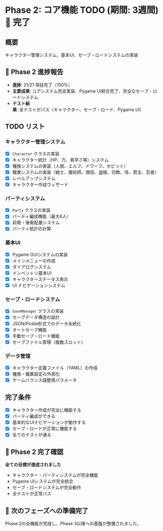 # Phase 2: コア機能 TODO (期間: 3週間) 🎉 **完了**

## 概要
キャラクター管理システム、基本UI、セーブ・ロードシステムの実装

## 🎯 Phase 2 進捗報告
- **進捗**: 21/21 項目完了（100%）
- **主要成果**: コアシステム完全実装、Pygame UI統合完了、完全なセーブ・ロードシステム
- **テスト結果**: 全テストがパス（キャラクター、セーブ・ロード、Pygame UI）

## TODO リスト

### キャラクター管理システム
- [x] `Character` クラスの実装
- [x] キャラクター統計（HP、力、素早さ等）システム
- [x] 種族システムの実装（人間、エルフ、ドワーフ、ホビット）
- [x] 職業システムの実装（戦士、魔術師、僧侶、盗賊、司教、侍、君主、忍者）
- [x] レベルアップシステム
- [x] キャラクター作成ウィザード

### パーティシステム
- [x] `Party` クラスの実装
- [x] パーティ編成機能（最大6人）
- [x] 前衛・後衛配置システム
- [x] パーティ統計の計算

### 基本UI
- [x] Pygame GUIシステムの実装
- [x] メインメニューの作成
- [x] ダイアログシステム
- [x] インベントリ基本UI
- [x] キャラクターステータス表示
- [x] UI ナビゲーションシステム

### セーブ・ロードシステム
- [x] `SaveManager` クラスの実装
- [x] セーブデータ構造の設計
- [x] JSON/Pickle形式でのデータ永続化
- [x] オートセーブ機能
- [x] 手動セーブ・ロード機能
- [x] セーブファイル管理（複数スロット）

### データ管理
- [x] キャラクター定義ファイル（YAML）の作成
- [x] 種族・職業設定の外部化
- [x] ゲームバランス調整用パラメータ

## 完了条件
- [x] キャラクター作成が完全に機能する
- [x] パーティ編成ができる
- [x] 基本的なUIナビゲーションが動作する
- [x] セーブ・ロードが正常に機能する
- [x] 全てのテストが通る

## 🎉 **Phase 2 完了確認**
**全ての目標が達成されました**
- キャラクター・パーティシステムが完全機能
- Pygame UIシステムが完全統合
- セーブ・ロードシステムが完全動作
- 全テストが正常パス

## 🚀 **次のフェーズへの準備完了**
Phase 2の全機能が完成し、Phase 3以降への基盤が整備されました。
